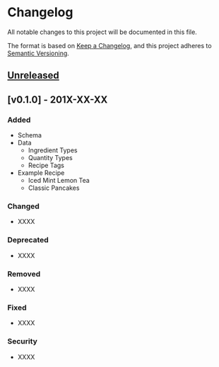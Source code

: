 # Changelog

All notable changes to this project will be documented in this file.

The format is based on [Keep a Changelog](https://keepachangelog.com/en/1.0.0/), and this project adheres to [Semantic Versioning](https://semver.org/spec/v2.0.0.html).

## [Unreleased]

## [v0.1.0] - 201X-XX-XX

### Added

- Schema
- Data
  - Ingredient Types
  - Quantity Types
  - Recipe Tags
- Example Recipe
  - Iced Mint Lemon Tea
  - Classic Pancakes

### Changed

- XXXX

### Deprecated

- XXXX

### Removed

- XXXX

### Fixed

- XXXX

### Security

- XXXX

[Unreleased]: https://github.com/olivierlacan/keep-a-changelog/compare/v1.0.0...HEAD
[v0.0.1]: https://github.com/olivierlacan/keep-a-changelog/releases/tag/v0.0.1
